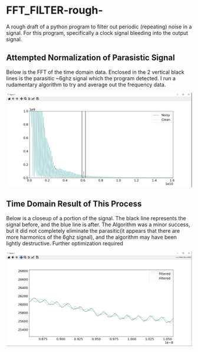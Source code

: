 # FFT_FILTER-rough-
A rough draft of a python program to filter out periodic (repeating) noise in a signal. For this program, specifically a clock signal bleeding into the output signal.

## Attempted Normalization of Parasistic Signal
Below is the FFT of the time domain data.  Enclosed in the 2 vertical black lines is the parasitic ~6ghz signal which the program detected.  I run a rudamentary algorithm to try and average out the frequency data.

![Screenshot](Screenshot_FreqDomain.png)

## Time Domain Result of This Process
Below is a closeup of a portion of the signal. The black line represents the signal before, and the blue line is after.  The Algorithm was a minor success, but it did not completely eliminate the parasitic(it appears that there are more harmonics of the 6ghz signal), and the algorithm may have been lightly destructive.  Further optimization required

![Screenshot](Screenshot_TimeDomain_Close.png)
